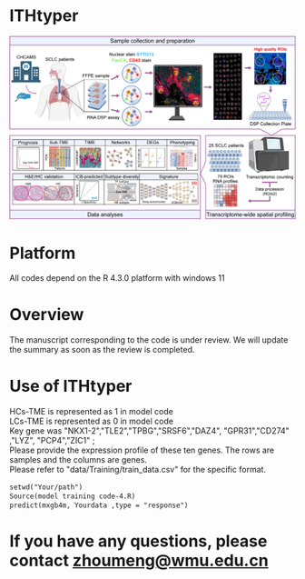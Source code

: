 # ITHtyper
![image](https://github.com/ZhoulabCPH/ITHtyper/blob/master/Intermediate%20data/Graphical%20abstract.png)

# Platform
All codes depend on the R 4.3.0 platform with windows 11

# Overview
The manuscript corresponding to the code is under review. We will update the summary as soon as the review is completed.


# Use of ITHtyper
HCs-TME is represented as 1 in model code  
LCs-TME is represented as 0 in model code  
Key gene was "NKX1-2","TLE2","TPBG","SRSF6","DAZ4", "GPR31","CD274" ,"LYZ", "PCP4","ZIC1" ;   
Please provide the expression profile of these ten genes. The rows are samples and the columns are genes.  
Please refer to "data/Training/train_data.csv" for the specific format.  
```
setwd("Your/path")  
Source(model training code-4.R)  
predict(mxgb4m, Yourdata ,type = "response")  
```

# If you have any questions, please contact zhoumeng@wmu.edu.cn
